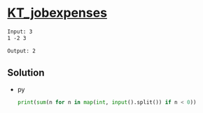 # [KT_jobexpenses](https://open.kattis.com/problems/jobexpenses)



```txt
Input: 3
1 -2 3

Output: 2
```

## Solution

* py

  ```py
  print(sum(n for n in map(int, input().split()) if n < 0))
  ```
